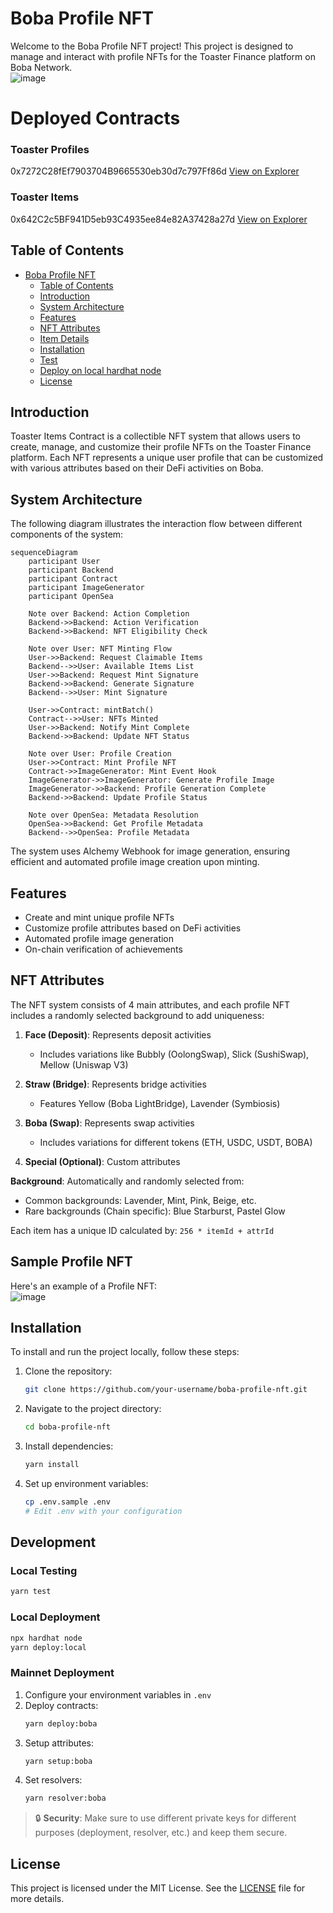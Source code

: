 # Boba Profile NFT

Welcome to the Boba Profile NFT project! This project is designed to manage and interact with profile NFTs for the Toaster Finance platform on Boba Network.  
![image](https://github.com/user-attachments/assets/e02157ef-bb23-4270-81aa-c5d6df648651)


# Deployed Contracts

### Toaster Profiles

0x7272C28fEf7903704B9665530eb30d7c797Ff86d [View on Explorer](https://bobascan.com/address/0x7272C28fEf7903704B9665530eb30d7c797Ff86d/contract/288/code)

### Toaster Items

0x642C2c5BF941D5eb93C4935ee84e82A37428a27d [View on Explorer](https://blockexplorer.boba.network/address/0x642C2c5BF941D5eb93C4935ee84e82A37428a27d/contract/288/code)

## Table of Contents

- [Boba Profile NFT](#boba-profile-nft)
  - [Table of Contents](#table-of-contents)
  - [Introduction](#introduction)
  - [System Architecture](#system-architecture)
  - [Features](#features)
  - [NFT Attributes](#nft-attributes)
  - [Item Details](#item-details)
  - [Installation](#installation)
  - [Test](#test)
  - [Deploy on local hardhat node](#deploy-on-local-hardhat-node)
  - [License](#license)

## Introduction

Toaster Items Contract is a collectible NFT system that allows users to create, manage, and customize their profile NFTs on the Toaster Finance platform. Each NFT represents a unique user profile that can be customized with various attributes based on their DeFi activities on Boba.

## System Architecture

The following diagram illustrates the interaction flow between different components of the system:

```mermaid
sequenceDiagram
    participant User
    participant Backend
    participant Contract
    participant ImageGenerator
    participant OpenSea

    Note over Backend: Action Completion
    Backend->>Backend: Action Verification
    Backend->>Backend: NFT Eligibility Check

    Note over User: NFT Minting Flow
    User->>Backend: Request Claimable Items
    Backend-->>User: Available Items List
    User->>Backend: Request Mint Signature
    Backend->>Backend: Generate Signature
    Backend-->>User: Mint Signature

    User->>Contract: mintBatch()
    Contract-->>User: NFTs Minted
    User->>Backend: Notify Mint Complete
    Backend->>Backend: Update NFT Status

    Note over User: Profile Creation
    User->>Contract: Mint Profile NFT
    Contract->>ImageGenerator: Mint Event Hook
    ImageGenerator->>ImageGenerator: Generate Profile Image
    ImageGenerator->>Backend: Profile Generation Complete
    Backend->>Backend: Update Profile Status

    Note over OpenSea: Metadata Resolution
    OpenSea->>Backend: Get Profile Metadata
    Backend-->>OpenSea: Profile Metadata
```

The system uses Alchemy Webhook for image generation, ensuring efficient and automated profile image creation upon minting.

## Features

- Create and mint unique profile NFTs
- Customize profile attributes based on DeFi activities
- Automated profile image generation
- On-chain verification of achievements

## NFT Attributes

The NFT system consists of 4 main attributes, and each profile NFT includes a randomly selected background to add uniqueness:

1. **Face (Deposit)**: Represents deposit activities

   - Includes variations like Bubbly (OolongSwap), Slick (SushiSwap), Mellow (Uniswap V3)

2. **Straw (Bridge)**: Represents bridge activities

   - Features Yellow (Boba LightBridge), Lavender (Symbiosis)

3. **Boba (Swap)**: Represents swap activities

   - Includes variations for different tokens (ETH, USDC, USDT, BOBA)

4. **Special (Optional)**: Custom attributes

**Background**: Automatically and randomly selected from:

- Common backgrounds: Lavender, Mint, Pink, Beige, etc.
- Rare backgrounds (Chain specific): Blue Starburst, Pastel Glow

Each item has a unique ID calculated by: `256 * itemId + attrId`

## Sample Profile NFT

Here's an example of a Profile NFT:  
![image](https://github.com/user-attachments/assets/f793642b-2175-4d43-914c-761fc7c21630)


## Installation

To install and run the project locally, follow these steps:

1. Clone the repository:
   ```bash
   git clone https://github.com/your-username/boba-profile-nft.git
   ```
2. Navigate to the project directory:
   ```bash
   cd boba-profile-nft
   ```
3. Install dependencies:
   ```bash
   yarn install
   ```
4. Set up environment variables:
   ```bash
   cp .env.sample .env
   # Edit .env with your configuration
   ```

## Development

### Local Testing

```bash
yarn test
```

### Local Deployment

```bash
npx hardhat node
yarn deploy:local
```

### Mainnet Deployment

1. Configure your environment variables in `.env`
2. Deploy contracts:
   ```bash
   yarn deploy:boba
   ```
3. Setup attributes:
   ```bash
   yarn setup:boba
   ```
4. Set resolvers:
   ```bash
   yarn resolver:boba
   ```

> 🔒 **Security**: Make sure to use different private keys for different purposes (deployment, resolver, etc.) and keep them secure.

## License

This project is licensed under the MIT License. See the [LICENSE](LICENSE) file for more details.
